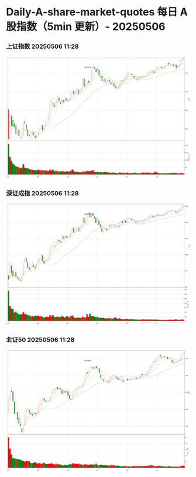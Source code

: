 
# Daily-A-share-market-quotes 每日 A 股指数（5min 更新）- 20250506

### 上证指数 20250506 11:28
![](./fig/2025/5/20250506-sh000001.png)

### 深证成指 20250506 11:28
![](./fig/2025/5/20250506-sz399001.png)

### 北证50 20250506 11:28
![](./fig/2025/5/20250506-bj899050.png)
